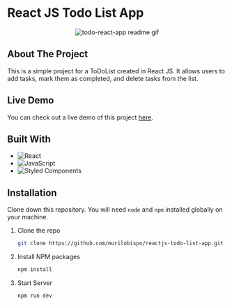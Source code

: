 # React JS Todo List App

<div align="center">

![todo-react-app readme gif](https://github.com/murilobispo/react-todo-list/assets/112359490/fb3b7dce-70e7-4018-98f7-574400138525)

</div>

## About The Project

This is a simple project for a ToDoList created in React JS. It allows users to add tasks, mark them as completed, and delete tasks from the list.

## Live Demo
You can check out a live demo of this project [here](https://react-todo-list-zeta-ruby.vercel.app/).

## Built With

* ![React](https://img.shields.io/badge/react-%2320232a.svg?style=for-the-badge&logo=react&logoColor=%2361DAFB)
* ![JavaScript](https://img.shields.io/badge/javascript-%23323330.svg?style=for-the-badge&logo=javascript&logoColor=%23F7DF1E)
* ![Styled Components](https://img.shields.io/badge/styled--components-DB7093?style=for-the-badge&logo=styled-components&logoColor=white)

## Installation

Clone down this repository. You will need `node` and `npm` installed globally on your machine.  

1. Clone the repo
    ```sh
    git clone https://github.com/murilobispo/reactjs-todo-list-app.git
    ```
1. Install NPM packages
    ```sh
    npm install
    ```
2. Start Server
    ```sh
    npm run dev
    ```
